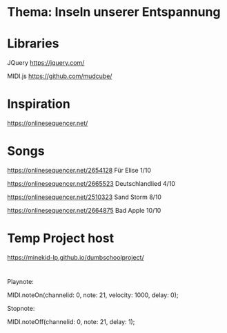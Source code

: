 # Thema: Inseln unserer Entspannung

# Libraries

JQuery https://jquery.com/

MIDI.js https://github.com/mudcube/

# Inspiration

https://onlinesequencer.net/

# Songs

https://onlinesequencer.net/2654128 Für Elise 1/10

https://onlinesequencer.net/2665523 Deutschlandlied 4/10

https://onlinesequencer.net/2510323 Sand Storm 8/10

https://onlinesequencer.net/2664875 Bad Apple 10/10

# Temp Project host

https://minekid-lp.github.io/dumbschoolproject/

#

Playnote:

MIDI.noteOn(channelid: 0, note: 21, velocity: 1000, delay: 0);

Stopnote:

MIDI.noteOff(channelid: 0, note: 21, delay: 1);
